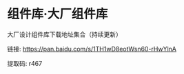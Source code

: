 # 组件库·大厂组件库

大厂设计组件库下载地址集合（持续更新）

链接: [https://pan.baidu.com/s/1TH1wD8eotWsn60-rHwYlnA ](https://pan.baidu.com/s/1TH1wD8eotWsn60-rHwYlnA "https://pan.baidu.com/s/1TH1wD8eotWsn60-rHwYlnA ")

提取码: r467
